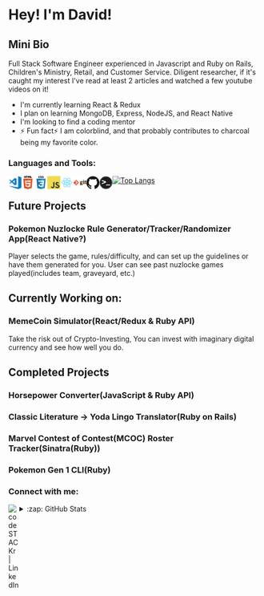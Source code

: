 # Hey! I'm David!
## Mini Bio
Full Stack Software Engineer experienced in Javascript and Ruby on Rails, Children's Ministry, Retail, and Customer Service. Diligent researcher, if it's caught my interest I've read at least 2 articles and watched a few youtube videos on it!

- I'm currently learning React & Redux
- I plan on learning MongoDB, Express, NodeJS, and React Native
- I'm looking to find a coding mentor
- ⚡ Fun fact⚡ I am colorblind, and that probably contributes to charcoal being my favorite color.
 
### Languages and Tools:

<img align="left" alt="Visual Studio Code" width="26px" src="https://raw.githubusercontent.com/github/explore/80688e429a7d4ef2fca1e82350fe8e3517d3494d/topics/visual-studio-code/visual-studio-code.png" />
<img align="left" alt="HTML5" width="26px" src="https://raw.githubusercontent.com/github/explore/80688e429a7d4ef2fca1e82350fe8e3517d3494d/topics/html/html.png" />
<img align="left" alt="CSS3" width="26px" src="https://raw.githubusercontent.com/github/explore/80688e429a7d4ef2fca1e82350fe8e3517d3494d/topics/css/css.png" />
<img align="left" alt="JavaScript" width="26px" src="https://raw.githubusercontent.com/github/explore/80688e429a7d4ef2fca1e82350fe8e3517d3494d/topics/javascript/javascript.png" />
<img align="left" alt="React" width="26px" src="https://raw.githubusercontent.com/github/explore/80688e429a7d4ef2fca1e82350fe8e3517d3494d/topics/react/react.png" />
<img align="left" alt="Git" width="26px" src="https://raw.githubusercontent.com/github/explore/80688e429a7d4ef2fca1e82350fe8e3517d3494d/topics/git/git.png" />
<img align="left" alt="GitHub" width="26px" src="https://raw.githubusercontent.com/github/explore/78df643247d429f6cc873026c0622819ad797942/topics/github/github.png" />
<img align="left" alt="Terminal" width="26px" src="https://raw.githubusercontent.com/github/explore/80688e429a7d4ef2fca1e82350fe8e3517d3494d/topics/terminal/terminal.png" />

[![Top Langs](https://github-readme-stats.vercel.app/api/top-langs/?username=david-p-molina&layout=compact)](https://github.com/anuraghazra/github-readme-stats)

##
## Future Projects
### Pokemon Nuzlocke Rule Generator/Tracker/Randomizer App(React Native?)
Player selects the game, rules/difficulty, and can set up the guidelines or have them generated for you. User can see past nuzlocke games played(includes team, graveyard, etc.)

## Currently Working on:
### MemeCoin Simulator(React/Redux & Ruby API)
Take the risk out of Crypto-Investing, You can invest with imaginary digital currency and see how well you do.

## Completed Projects
### Horsepower Converter(JavaScript & Ruby API)
### Classic Literature -> Yoda Lingo Translator(Ruby on Rails)
### Marvel Contest of Contest(MCOC) Roster Tracker(Sinatra(Ruby))
### Pokemon Gen 1 CLI(Ruby)

### Connect with me:

[<img align="left" alt="codeSTACKr | LinkedIn" width="22px" src="https://cdn.jsdelivr.net/npm/simple-icons@v3/icons/linkedin.svg" />][linkedin]

<details>
  <summary>:zap: GitHub Stats</summary>

  <img align="left" alt="codeSTACKr's GitHub Stats" src="https://github-readme-stats.codestackr.vercel.app/api?username=david-p-molina&show_icons=true&hide_border=true" />

</details>

<!-- resources: -->
<!-- https://github.com/abhisheknaiidu/awesome-github-profile-readme/#tools -->

[linkedin]: https://linkedin.com/in/david-p-molina/